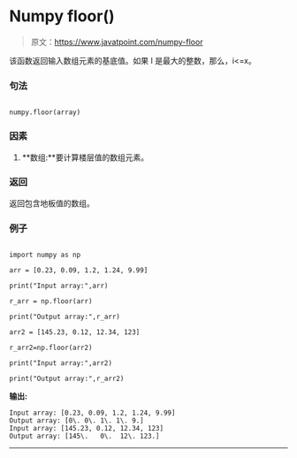 # Numpy floor()

> 原文：<https://www.javatpoint.com/numpy-floor>

该函数返回输入数组元素的基底值。如果 I 是最大的整数，那么，i<=x。

### 句法

```

numpy.floor(array)

```

### 因素

1.  **数组:**要计算楼层值的数组元素。

### 返回

返回包含地板值的数组。

### 例子

```

import numpy as np

arr = [0.23, 0.09, 1.2, 1.24, 9.99]

print("Input array:",arr)

r_arr = np.floor(arr)

print("Output array:",r_arr)

arr2 = [145.23, 0.12, 12.34, 123]

r_arr2=np.floor(arr2)

print("Input array:",arr2)

print("Output array:",r_arr2)

```

**输出:**

```
Input array: [0.23, 0.09, 1.2, 1.24, 9.99]
Output array: [0\. 0\. 1\. 1\. 9.]
Input array: [145.23, 0.12, 12.34, 123]
Output array: [145\.   0\.  12\. 123.]

```

* * *